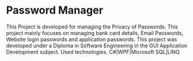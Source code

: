# Password Manager
This Project is developed for managing the Privacy of Passwords.
This project mainly focuses on managing bank card details, Email Passwords, Website login passwords and application passwords.
This project was developed under a Diploma in Software Engineering in the GUI Application Development subject.
Used technologies. 
C#|WPF|Microsoft SQL|LINQ


